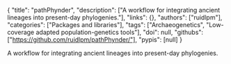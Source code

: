 {
  "title": "pathPhynder",
  "description": ["A workflow for integrating ancient lineages into present-day phylogenies."],
  "links": {},
  "authors": ["ruidlpm"],
  "categories": ["Packages and libraries"],
  "tags": ["Archaeogenetics", "Low-coverage adapted population-genetics tools"],
  "doi": null,
  "githubs": ["https://github.com/ruidlpm/pathPhynder/"],
  "pypis": [null]
}

<!-- Generated by csv2md.R – do not edit by hand -->

A workflow for integrating ancient lineages into present-day phylogenies.